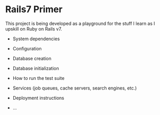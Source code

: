 # Rails7 Primer

This project is being developed as a playground for the stuff I learn as
I upskill on Ruby on Rails v7.

* System dependencies

* Configuration

* Database creation

* Database initialization

* How to run the test suite

* Services (job queues, cache servers, search engines, etc.)

* Deployment instructions

* ...
